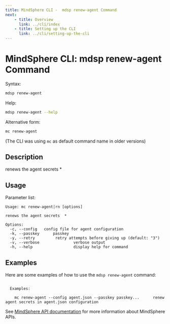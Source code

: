 ```yaml
---
title: MindSphere CLI -  mdsp renew-agent Command
next:
    - title: Overview
      link: ../cli/index
    - title: Setting up the CLI
      link: ../cli/setting-up-the-cli
---
```


# MindSphere CLI: mdsp renew-agent Command

Syntax:

```bash
mdsp renew-agent
```

Help:

```bash
mdsp renew-agent --help
```

Alternative form:

```bash
mc renew-agent
```

(The CLI was using `mc` as default command name in older versions)

## Description

renews the agent secrets  *

## Usage

Parameter list:

```text
Usage: mc renew-agent|rn [options]

renews the agent secrets  *

Options:
  -c, --config   config file for agent configuration
  -k, --passkey      passkey
  -y, --retry         retry attempts before giving up (default: "3")
  -v, --verbose               verbose output
  -h, --help                  display help for command

```

## Examples

Here are some examples of how to use the `mdsp renew-agent` command:

```text

  Examples:

    mc renew-agent --config agent.json --passkey passkey... 	 renew agent secrets in agent.json configuration

```

See [MindSphere API documentation](https://documentation.mindsphere.io/MindSphere/apis/index.html) for more information about MindSphere APIs.